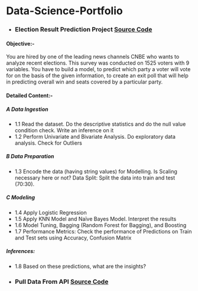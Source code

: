 # Data-Science-Portfolio

* ### Election Result Prediction Project [Source Code](https://github.com/jyoti4293/Data-Science-Portfolio/tree/main/Election%20Result%20Prediction)
#### Objective:-
You are hired by one of the leading news channels CNBE who wants to analyze recent elections. This survey was conducted on 1525 voters with 9 variables. You have to build a model, to predict which party a voter will vote for on the basis of the given information, to create an exit poll that will help in predicting overall win and seats covered by a particular party.

#### Detailed Content:-
##### A Data Ingestion
- 1.1 Read the dataset. Do the descriptive statistics and do the null value condition check. Write an inference on it 
- 1.2 Perform Univariate and Bivariate Analysis. Do exploratory data analysis. Check for Outliers
##### B Data Preparation
- 1.3 Encode the data (having string values) for Modelling. Is Scaling necessary here or not? Data Split: Split the data into train and test (70:30). 
##### C Modeling
- 1.4 Apply Logistic Regression
- 1.5 Apply KNN Model and Naïve Bayes Model. Interpret the results
- 1.6 Model Tuning, Bagging (Random Forest for Bagging), and Boosting
- 1.7 Performance Metrics: Check the performance of Predictions on Train and Test sets using Accuracy, Confusion Matrix
##### Inferences:
- 1.8 Based on these predictions, what are the insights?

* ### Pull Data From API [Source Code](https://github.com/jyoti4293/Data-Science-Portfolio/blob/main/Pull%20data%20from%20an%20API%20using%20requests.ipynb)
